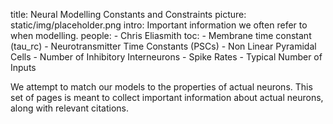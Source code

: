 title: Neural Modelling Constants and Constraints
picture: static/img/placeholder.png
intro: Important information we often refer to when modelling.
people:
    - Chris Eliasmith
toc:
    - Membrane time constant (tau_rc)
    - Neurotransmitter Time Constants (PSCs)
    - Non Linear Pyramidal Cells
    - Number of Inhibitory Interneurons
    - Spike Rates
    - Typical Number of Inputs

We attempt to match our models to the properties of actual neurons. This set of pages is meant to collect important information about actual neurons, along with relevant citations.
